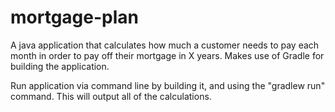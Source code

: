 # mortgage-plan
A java application that calculates how much a customer needs to pay each month in order to pay off their mortgage in X years.
Makes use of Gradle for building the application.

Run application via command line by building it, and using the "gradlew run" command. This will output all of the calculations.